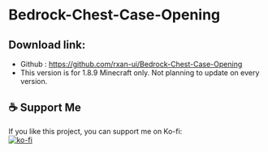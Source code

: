 # Bedrock-Chest-Case-Opening 



## Download link:
- Github : https://github.com/rxan-ui/Bedrock-Chest-Case-Opening
- This version is for 1.8.9 Minecraft only. Not planning to update on every version.

## ☕ Support Me
If you like this project, you can support me on Ko-fi:  
[![ko-fi](https://ko-fi.com/img/githubbutton_sm.svg)](https://ko-fi.com/evhoang)
